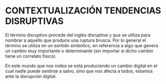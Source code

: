 # **CONTEXTUALIZACIÓN TENDENCIAS DISRUPTIVAS**



El término disruptivo procede del inglés disruptive y que se utiliza para nombrar a aquello que produce una ruptura brusca. Por lo general el término se utiliza en un sentido simbólico, en referencia a algo que genera un cambio muy importante o determinante \(sin importar si dicho cambio tiene un correlato físico\).

En este mundo que nos rodea se está produciendo un cambio digital en el cual nadie puede sentirse a salvo, sino que nos afecta a todos, estamos ante la disrupción digital.

